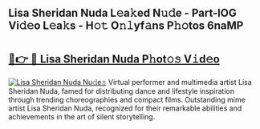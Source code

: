 ## Lisa Sheridan Nuda L𝚎a𝚔ed N𝚞𝚍e - Part-lOG Vi𝚍𝚎o L𝚎a𝚔s - H𝚘𝚝 O𝚗𝚕yf𝚊ns P𝚑𝚘tos 6naMP

# <h2><a href="http://kf9c39.oniu.top/?m=Lisa+Sheridan+Nuda">🔗👉 🔴 Lisa Sheridan Nuda P𝚑ot𝚘𝚜 V𝚒d𝚎o</a></h2>

[![Lisa Sheridan Nuda Nu𝚍e𝚜](https://i.imgur.com/0qMVB7G.gif)](http://kf9c39.oniu.top/?m=Lisa+Sheridan+Nuda)
Virtual performer and multimedia artist Lisa Sheridan Nuda, famed for distributing dance and lifestyle inspiration through trending choreographies and compact films. Outstanding mime artist Lisa Sheridan Nuda, recognized for their remarkable abilities and achievements in the art of silent storytelling.  
